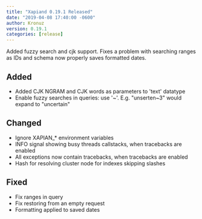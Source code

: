 ```yaml
---
title: "Xapiand 0.19.1 Released"
date: "2019-04-08 17:40:00 -0600"
author: Kronuz
version: 0.19.1
categories: [release]
---
```


Added fuzzy search and cjk support. Fixes a problem with searching ranges as
IDs and schema now properly saves formatted dates.


## Added
- Added CJK NGRAM and CJK words as parameters to 'text' datatype
- Enable fuzzy searches in queries: use '~'. E.g. "unserten~3" would expand to "uncertain"

## Changed
- Ignore XAPIAN_* environment variables
- INFO signal showing busy threads callstacks, when tracebacks are enabled
- All exceptions now contain tracebacks, when tracebacks are enabled
- Hash for resolving cluster node for indexes skipping slashes

## Fixed
- Fix ranges in query
- Fix restoring from an empty request
- Formatting applied to saved dates
